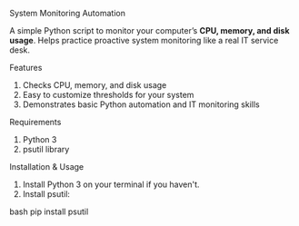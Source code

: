 System Monitoring Automation

A simple Python script to monitor your computer’s **CPU, memory, and disk usage**. Helps practice proactive system monitoring like a real IT service desk.  

Features

1. Checks CPU, memory, and disk usage
2. Easy to customize thresholds for your system
3. Demonstrates basic Python automation and IT monitoring skills

Requirements

1. Python 3
2. psutil library

Installation & Usage

1. Install Python 3 on your terminal if you haven't.
2. Install psutil:

bash
pip install psutil
